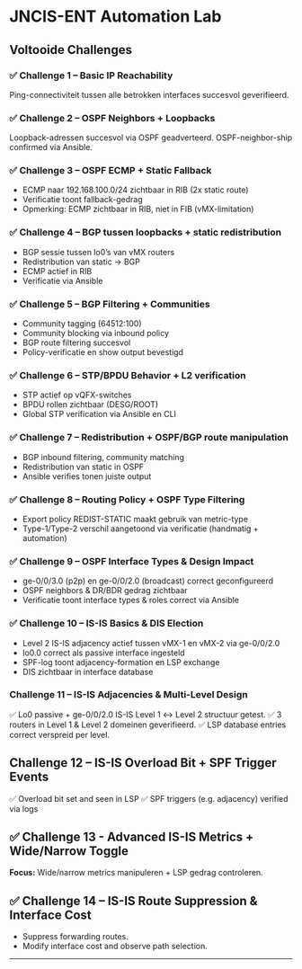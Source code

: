 # JNCIS-ENT Automation Lab

## Voltooide Challenges

### ✅ Challenge 1 – Basic IP Reachability
Ping-connectiviteit tussen alle betrokken interfaces succesvol geverifieerd.

### ✅ Challenge 2 – OSPF Neighbors + Loopbacks
Loopback-adressen succesvol via OSPF geadverteerd. OSPF-neighbor-ship confirmed via Ansible.

### ✅ Challenge 3 – OSPF ECMP + Static Fallback
- ECMP naar 192.168.100.0/24 zichtbaar in RIB (2x static route)
- Verificatie toont fallback-gedrag
- Opmerking: ECMP zichtbaar in RIB, niet in FIB (vMX-limitation)

### ✅ Challenge 4 – BGP tussen loopbacks + static redistribution
- BGP sessie tussen lo0’s van vMX routers
- Redistribution van static -> BGP
- ECMP actief in RIB
- Verificatie via Ansible

### ✅ Challenge 5 – BGP Filtering + Communities
- Community tagging (64512:100)
- Community blocking via inbound policy
- BGP route filtering succesvol
- Policy-verificatie en show output bevestigd

### ✅ Challenge 6 – STP/BPDU Behavior + L2 verification
- STP actief op vQFX-switches
- BPDU rollen zichtbaar (DESG/ROOT)
- Global STP verification via Ansible en CLI

### ✅ Challenge 7 – Redistribution + OSPF/BGP route manipulation
- BGP inbound filtering, community matching
- Redistribution van static in OSPF
- Ansible verifies tonen juiste output

### ✅ Challenge 8 – Routing Policy + OSPF Type Filtering
- Export policy REDIST-STATIC maakt gebruik van metric-type
- Type-1/Type-2 verschil aangetoond via verificatie (handmatig + automation)

### ✅ Challenge 9 – OSPF Interface Types & Design Impact
- ge-0/0/3.0 (p2p) en ge-0/0/2.0 (broadcast) correct geconfigureerd
- OSPF neighbors & DR/BDR gedrag zichtbaar
- Verificatie toont interface types & roles correct via Ansible

### ✅ Challenge 10 – IS-IS Basics & DIS Election
- Level 2 IS-IS adjacency actief tussen vMX-1 en vMX-2 via ge-0/0/2.0
- lo0.0 correct als passive interface ingesteld
- SPF-log toont adjacency-formation en LSP exchange
- DIS zichtbaar in interface database

### Challenge 11 – IS-IS Adjacencies & Multi-Level Design
✅ Lo0 passive + ge-0/0/2.0 IS-IS Level 1 ↔ Level 2 structuur getest.
✅ 3 routers in Level 1 & Level 2 domeinen geverifieerd.
✅ LSP database entries correct verspreid per level.

## Challenge 12 – IS-IS Overload Bit + SPF Trigger Events
✅ Overload bit set and seen in LSP
✅ SPF triggers (e.g. adjacency) verified via logs

## ✅ Challenge 13 - Advanced IS-IS Metrics + Wide/Narrow Toggle
**Focus:** Wide/narrow metrics manipuleren + LSP gedrag controleren.

## ✅ Challenge 14 – IS-IS Route Suppression & Interface Cost
- Suppress forwarding routes.
- Modify interface cost and observe path selection.
---
